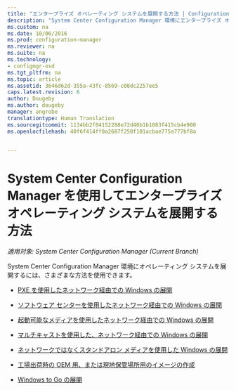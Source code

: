 ```yaml
---
title: "エンタープライズ オペレーティング システムを展開する方法 | Configuration Manager"
description: "System Center Configuration Manager 環境にエンタープライズ オペレーティング システムを展開するのに使用できる方法について説明します。"
ms.custom: na
ms.date: 10/06/2016
ms.prod: configuration-manager
ms.reviewer: na
ms.suite: na
ms.technology:
- configmgr-osd
ms.tgt_pltfrm: na
ms.topic: article
ms.assetid: 3646d62d-355a-43fc-8569-c08dc2257ee5
caps.latest.revision: 6
author: Dougeby
ms.author: dougeby
manager: angrobe
translationtype: Human Translation
ms.sourcegitcommit: 1134bb2f04152288e72d40b1b1083f415cb4e900
ms.openlocfilehash: 40f6f414ff0a2687f250f101acbae775a777bf8a


---
```

# <a name="methods-to-deploy-enterprise-operating-systems-using-system-center-configuration-manager"></a>System Center Configuration Manager を使用してエンタープライズ オペレーティング システムを展開する方法

*適用対象: System Center Configuration Manager (Current Branch)*

System Center Configuration Manager 環境にオペレーティング システムを展開するには、さまざまな方法を使用できます。 

-   [PXE を使用したネットワーク経由での Windows の展開](use-pxe-to-deploy-windows-over-the-network.md)  

-   [ソフトウェア センターを使用したネットワーク経由での Windows の展開](use-software-center-to-deploy-windows-over-the-network.md)  

-   [起動可能なメディアを使用したネットワーク経由での Windows の展開](use-bootable-media-to-deploy-windows-over-the-network.md)  

-   [マルチキャストを使用した、ネットワーク経由での Windows の展開](use-multicast-to-deploy-windows-over-the-network.md)  

-   [ネットワークではなくスタンドアロン メディアを使用した Windows の展開](use-stand-alone-media-to-deploy-windows-without-using-the-network.md)  

-   [工場出荷時の OEM 用、または現地保管場所用のイメージの作成](create-an-image-for-an-oem-in-factory-or-a-local-depot.md)  

-   [Windows to Go の展開](deploy-windows-to-go.md)  



<!--HONumber=Nov16_HO1-->


